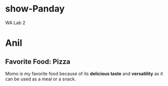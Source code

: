 # show-Panday
WA  Lab 2

# Anil

## Favorite Food: Pizza

Momo is my favorite food because of its  **delicious taste** and **versatility** as it can be used as a meal or a snack.

